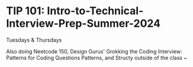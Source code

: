 # TIP 101: Intro-to-Technical-Interview-Prep-Summer-2024

Tuesdays & Thursdays 

Also doing Neetcode 150, Design Gurus' Grokking the Coding Interview: Patterns for Coding Questions Patterns, and Structy outside of the class ~